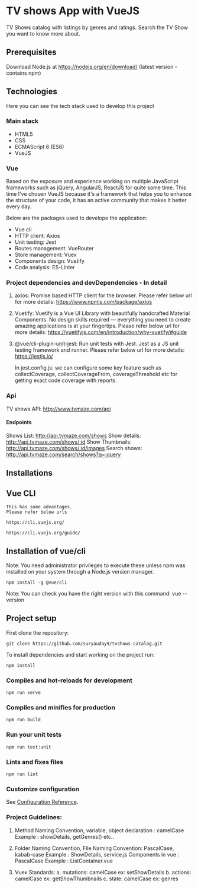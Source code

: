 # TV shows App with VueJS
TV Shows catalog with listings by genres and ratings. Search the TV Show you want to know more about.

## Prerequisites
Download Node.js at https://nodejs.org/en/download/ (latest version - contains npm)

## Technologies
Here you can see the tech stack used to develop this project

### Main stack
- HTML5
- CSS
- ECMAScript 6 (ES6)
- VueJS

### Vue
Based on the exposure and experience working on multiple JavaScript frameworks such as jQuery, AngularJS, ReactJS for quite some time. This time I've chosen VueJS because it's a framework that helps you to enhance the structure of your code, it has an active community that makes it better every day.

Below are the packages used to develope the application:

- Vue cli
- HTTP client: Axios
- Unit testing: Jest
- Routes management: VueRouter
- Store management: Vuex
- Components design: Vuetify
- Code analysis: ES-Linter

### Project dependencies and devDependencies - In detail
1. axios:
   Promise based HTTP client for the browser.
   Please refer below url for more details:
   https://www.npmjs.com/package/axios   

2. Vuetify:
   Vuetify is a Vue UI Library with beautifully handcrafted Material Components. No design skills required — everything you need to create amazing applications is at your fingertips.
   Please refer below url for more details:
   https://vuetifyjs.com/en/introduction/why-vuetify/#guide

3. @vue/cli-plugin-unit-jest:
   Run unit tests with Jest. Jest as a JS unit testing framework and runner.
   Please refer below url for more details:
   https://jestjs.io/

   In jest.config.js: we can configure some key feature such as collectCoverage, collectCoverageFrom, coverageThreshold etc
   for getting exact code coverage with reports.

### Api
TV shows API: http://www.tvmaze.com/api

#### Endpoints
Shows List: http://api.tvmaze.com/shows
Show details: http://api.tvmaze.com/shows/:id 
Show Thumbnails: http://api.tvmaze.com/shows/:id/images
Search shows: http://api.tvmaze.com/search/shows?q=:query

## Installations
## Vue CLI
```
This has some advantages.
Please refer below urls

https://cli.vuejs.org/

https://cli.vuejs.org/guide/

```
## Installation of vue/cli
Note: You need administrator privileges to execute these unless npm was installed on your system through a Node.js version manager.

```
npm install -g @vue/cli

```
Note: You can check you have the right version with this command:
vue --version

## Project setup
First clone the repository:
```
git clone https://github.com/suryauday9/tvshows-catalog.git
```

To install dependencies and start working on the project run:
```
npm install
```

### Compiles and hot-reloads for development
```
npm run serve
```

### Compiles and minifies for production
```
npm run build
```

### Run your unit tests
```
npm run test:unit
```

### Lints and fixes files
```
npm run lint
```

### Customize configuration
See [Configuration Reference](https://cli.vuejs.org/config/).

### Project Guidelines:

1) Method Naming Convention, 
   variable, object declaration : camelCase
   Example : showDetails, getGenres() etc..

2) Folder Naming Convention, File Naming Convention: PascalCase, kabab-case
   Example : ShowDetails, service.js
   Components in vue : PascalCase
   Example : ListContainer.vue 

3) Vuex Standards:
   a. mutations: camelCase
      ex: setShowDetails
   b. actions: camelCase
      ex: getShowThumbnails
   c. state: camelCase
      ex: genres 
